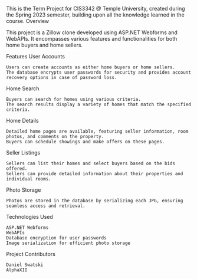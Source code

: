 This is the Term Project for CIS3342 @ Temple University, created during the Spring 2023 semester, building upon all the knowledge learned in the course.
Overview

This project is a Zillow clone developed using ASP.NET Webforms and WebAPIs. It encompasses various features and functionalities for both home buyers and home sellers.


Features
User Accounts

    Users can create accounts as either home buyers or home sellers.
    The database encrypts user passwords for security and provides account recovery options in case of password loss.

Home Search

    Buyers can search for homes using various criteria.
    The search results display a variety of homes that match the specified criteria.

Home Details

    Detailed home pages are available, featuring seller information, room photos, and comments on the property.
    Buyers can schedule showings and make offers on these pages.

Seller Listings

    Sellers can list their homes and select buyers based on the bids offered.
    Sellers can provide detailed information about their properties and individual rooms.

Photo Storage

    Photos are stored in the database by serializing each JPG, ensuring seamless access and retrieval.

Technologies Used

    ASP.NET Webforms
    WebAPIs
    Database encryption for user passwords
    Image serialization for efficient photo storage

Project Contributors

    Daniel Swatski
    AlphaXII
    
